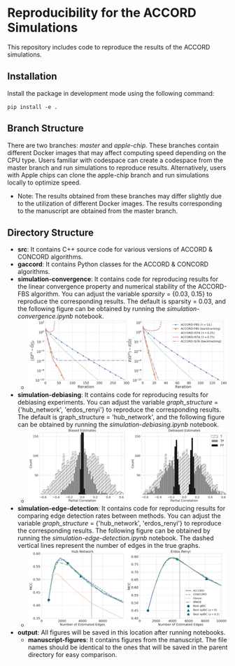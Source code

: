 Reproducibility for the ACCORD Simulations
===============

This repository includes code to reproduce the results of the ACCORD simulations.

Installation
---------------

Install the package in development mode using the following command:
```
pip install -e .
```


Branch Structure
----------------

There are two branches: *master* and *apple-chip*. These branches contain different Docker images that may affect computing speed depending on the CPU type. Users familiar with codespace can create a codespace from the master branch and run simulations to reproduce results. Alternatively, users with Apple chips can clone the apple-chip branch and run simulations locally to optimize speed.

 - Note: The results obtained from these branches may differ slightly due to the utilization of different Docker images. The results corresponding to the manuscript are obtained from the master branch.


Directory Structure
-------------------

- __src__: It contains C++ source code for various versions of ACCORD & CONCORD algorithms.
- __gaccord__: It contains Python classes for the ACCORD & CONCORD algorithms.
- __simulation-convergence__: It contains code for reproducing results for the linear convergence property and numerical stability of the ACCORD-FBS algorithm. You can adjust the variable *sparsity* = {0.03, 0.15} to reproduce the corresponding results. The default is sparsity = 0.03, and the following figure can be obtained by running the *simulation-convergence.ipynb* notebook.
    - <img src="./output/manuscript-figures/convergence_sp3.png" alt="plot" width="800"/>
- __simulation-debiasing__: It contains code for reproducing results for debiasing experiments. You can adjust the variable *graph_structure* = {'hub_network', 'erdos_renyi'} to reproduce the corresponding results. The default is graph_structure = 'hub_network', and the following figure can be obtained by running the *simulation-debiasing.ipynb* notebook.
    - <img src="./output/manuscript-figures/debiasing_hub_network.png" alt="plot" width="800"/>
- __simulation-edge-detection__: It contains code for reproducing results for comparing edge detection rates between methods. You can adjust the variable *graph_structure* = {'hub_network', 'erdos_renyi'} to reproduce the corresponding results. The following figure can be obtained by running the *simulation-edge-detection.ipynb* notebook. The dashed vertical lines represent the number of edges in the true graphs.
    - <img src="./output/manuscript-figures/edge_detection.png" alt="plot" width="800"/>
- __output__: All figures will be saved in this location after running notebooks.
  - __manuscript-figures__: It contains figures from the manuscript. The file names should be identical to the ones that will be saved in the parent directory for easy comparison.